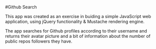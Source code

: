 #Github Search

This app was created as an exercise in buiding a simple JavaScript web application, 
using jQuery functionality & Mustache rendering engine.

The app searches for Github profiles according to their username and returns their
avatar picture and a bit of information about the number of public repos followers 
they have.



